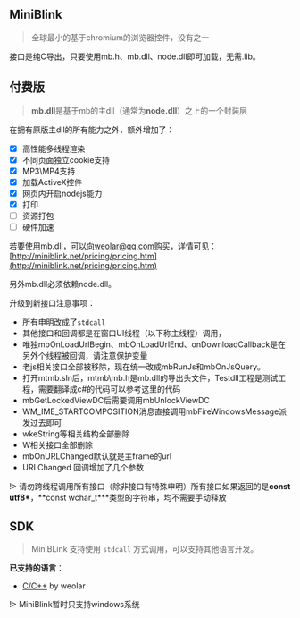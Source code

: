 ## MiniBlink

> 全球最小的基于chromium的浏览器控件，没有之一

接口是纯C导出，只要使用mb.h、mb.dll、node.dll即可加载，无需.lib。

## 付费版
> **mb.dll**是基于mb的主dll（通常为**node.dll**）之上的一个封装层

在拥有原版主dll的所有能力之外，额外增加了：

- [x] 高性能多线程渲染
- [x] 不同页面独立cookie支持
- [x] MP3\MP4支持
- [x] 加载ActiveX控件
- [x] 网页内开启nodejs能力
- [x] 打印
- [ ] 资源打包
- [ ] 硬件加速

若要使用mb.dll，可以向weolar@qq.com购买，详情可见：[http://miniblink.net/pricing/pricing.htm](http://miniblink.net/pricing/pricing.htm)

另外mb.dll必须依赖node.dll。

升级到新接口注意事项：

- 所有申明改成了`stdcall`
- 其他接口和回调都是在窗口UI线程（以下称主线程）调用，
- 唯独mbOnLoadUrlBegin、mbOnLoadUrlEnd、onDownloadCallback是在另外个线程被回调，请注意保护变量
- 老js相关接口全部被移除，现在统一改成mbRunJs和mbOnJsQuery。
- 打开mtmb.sln后，mtmb\mb.h是mb.dll的导出头文件，Testdll工程是测试工程，需要翻译成c#的代码可以参考这里的代码
- mbGetLockedViewDC后需要调用mbUnlockViewDC
- WM_IME_STARTCOMPOSITION消息直接调用mbFireWindowsMessage派发过去即可
- wkeString等相关结构全部删除
- W相关接口全部删除
- mbOnURLChanged默认就是主frame的url
- URLChanged 回调增加了几个参数

!> 请勿跨线程调用所有接口（除非接口有特殊申明）所有接口如果返回的是**const utf8\***，**const wchar_t\***类型的字符串，均不需要手动释放

## SDK

> MiniBLink 支持使用 `stdcall` 方式调用，可以支持其他语言开发。

**已支持的语言**：
  - [C/C++](https://github.com/weolar/miniblink49/releases) by weolar
  <!-- - [C#](https://github.com/E024/MiniBlinkPinvoke) by E024 -->

!> MiniBlink暂时只支持windows系统
